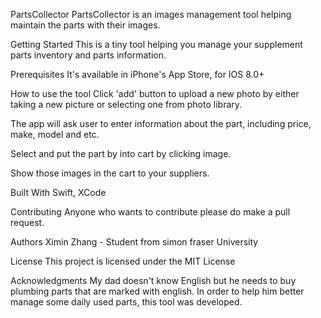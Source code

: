 PartsCollector
PartsCollector is an images management tool helping maintain the parts with their images.

Getting Started
This is a tiny tool helping you manage your supplement parts inventory and parts information.

Prerequisites
It's available in iPhone's App Store, for IOS 8.0+

How to use the tool
Click 'add' button to upload a new photo by either taking a new picture or selecting one from photo library.

The app will ask user to enter information about the part, including price, make, model and etc.

Select and put the part by into cart by clicking image.

Show those images in the cart to your suppliers.

Built With
Swift, XCode

Contributing
Anyone who wants to contribute please do make a pull request.

Authors
Ximin Zhang - Student from simon fraser University

License
This project is licensed under the MIT License

Acknowledgments
My dad doesn't know English but he needs to buy plumbing parts that are marked with english. In order to help him better manage some daily used parts, this tool was developed.
